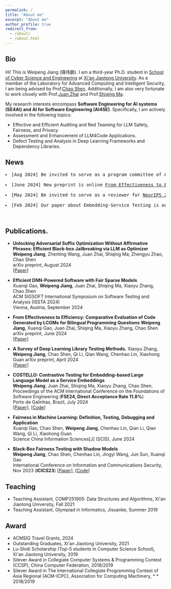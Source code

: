 ```yaml
---
permalink: /
title: "About me"
excerpt: "About me"
author_profile: true
redirect_from: 
  - /about/
  - /about.html
---
```


## Bio
Hi! This is Weipeng Jiang (降伟鹏). I am a third-year Ph.D. student in [School of Cyber Science and Engineering](http://cybersec.xjtu.edu.cn/) at [Xi'an Jiaotong University](http://en.xjtu.edu.cn/). As a member of the Laboratory for Advanced Computing and Intelligent Security, I am being advised by Prof.[Chao Shen](https://gr.xjtu.edu.cn/en/web/cshen/home).
Additionally, I am also very fortunate to work closely with Prof.[Juan Zhai](https://people.cs.umass.edu/~juanzhai/?_gl=1*1qkfoiq*_gcl_au*MTIxNDA2NTU2MC4xNzAxNjE3NjUy*_ga*Nzg0NzEzNTg3LjE3MDE2MTc2NTQ.*_ga_21RLS0L7EB*MTcwNzk2MzE0OS4yNS4wLjE3MDc5NjMxNDkuMC4wLjA.) and Prof.[Shiqing Ma](https://people.cs.umass.edu/~shiqingma/). 

My research interests encompass **Software Engineering for AI systems (SE4AI) and AI for Software Engineering (AI4SE)**. Specifically, I am actively involved in the following topics:

* Effective and Efficient Auditing and Red Teaming for LLM Safety, Fairness, and Privacy.
* Assessment and Enhancement of LLM4Code Applications.
* Defect Testing and Analysis in Deep Learning Frameworks and Dependency Libraries.


## News

<div class="highlight">
  <pre>
<li>[Aug 2024] Be invited to serve as a program committee of Artifact Evaluation Track of <a href="https://conf.researchr.org/track/icse-2025/icse-2025-artifact-evaluation">ICSE 2025</a>.</li>
<li>[June 2024] New preprint is online <a href="https://arxiv.org/abs/2406.00602#/">From Effectiveness to Efficiency: Comparative Evaluation of Code Generated by LCGMs for Bilingual Programming Questions</a>.</li>
<li>[May 2024] Be invited to serve as a reviewer for <a href="https://neurips.cc/Conferences/2024/CallForPapers#/">NeurIPS 2024</a>.</li>
<li>[Feb 2024] Our paper about Embedding-Service Testing is accepted by FSE'24.</li>
  </pre>
</div>



## Publications.

* **Unlocking Adversarial Suffix Optimization Without Affirmative Phrases: Efficient Black-box Jailbreaking via LLM as Optimizer**   
**Weipeng Jiang**, Zhenting Wang, Juan Zhai, Shiqing Ma, Zhengyu Zhao, Chao Shen    
arXiv preprint, August 2024   
\[[Paper](http://arxiv.org/abs/2408.11313)\]

* **Efficient DNN-Powered Software with Fair Sparse Models**   
Xuanqi Gao, **Weipeng Jiang**, Juan Zhai, Shiqing Ma, Xiaoyu Zhang, Chao Shen   
ACM SIGSOFT International Symposium on Software Testing and Analysis (ISSTA 2024)   
Vienna, Austria, September 2024

* **From Effectiveness to Efficiency: Comparative Evaluation of Code Generated by LCGMs for Bilingual Programming Questions**
**Weipeng Jiang**, Xuanqi Gao, Juan Zhai, Shiqing Ma, Xiaoyu Zhang, Chao Shen       
arXiv preprint, June 2024   
\[[Paper](https://arxiv.org/abs/2406.00602#/)\]

* **A Survey of Deep Learning Library Testing Methods.**
Xiaoyu Zhang, **Weipeng Jiang**, Chao Shen, Qi Li, Qian Wang, Chenhao Lin, Xiaohong Guan
arXiv preprint, April 2024   
\[[Paper](https://arxiv.org/abs/2404.17871#/)\]


* **COSTELLO: Contrastive Testing for Embedding-based Large Language Model as a Service Embeddings**   
**Weipeng Jiang**, Juan Zhai, Shiqing Ma, Xiaoyu Zhang, Chao Shen.        
Proceedings of the ACM International Conference on the Foundations of Software Engineering (**FSE24, Direct Acceptance Rate 11.8%**)    
Porto de Galinhas, Brazil, July 2024    
\[[Paper](https://dl.acm.org/doi/pdf/10.1145/3643767)\], \[[Code](https://github.com/lenijwp/COSTELLO)\] 


* **Fairness in Machine Learning: Definition, Testing, Debugging and Application**  
Xuanqi Gao, Chao Shen, **Weipeng Jiang**, Chenhao Lin, Qian Li, Qian Wang, Qi Li, Xiaohong Guan    
Science China Information Sciences[J] (SCIS), June 2024

* **Black-Box Fairness Testing with Shadow Models**     
**Weipeng Jiang**, Chao Shen, Chenhao Lin, Jingyi Wang, Jun Sun, Xuanqi Gao    
International Conference on Information and Communications Security, Nov 2023 (**ICICS23**)
\[[Paper](https://link.springer.com/chapter/10.1007/978-981-99-7356-9_28#/)\], \[[Code](https://github.com/lenijwp/Black-box-Discrimination-Finder)\] 




## Teaching

* Teaching Assistant, COMP251905: Data Structures and Algorithms, Xi'an Jiaotong University, Fall 2021
* Teaching Assistant, Olympiad in Informatics, Jisuanke, Summer 2019


## Award
* ACMSIG Travel Grants, 2024
* Outstanding Graduates, Xi'an Jiaotong University, 2021
* Lu-Shidi Scholarship (Top-5 students in Computer Science School), Xi'an Jiaotong University, 2019
* Silever Award in Collegiate Computer Systems & Programming Contest (CCSP), China Computer Federation, 2018/2019
* Silever Award in The International Collegiate Programming Contest of Asia Regional (ACM-ICPC), Association for Computing Machinery, * * 2018/2019